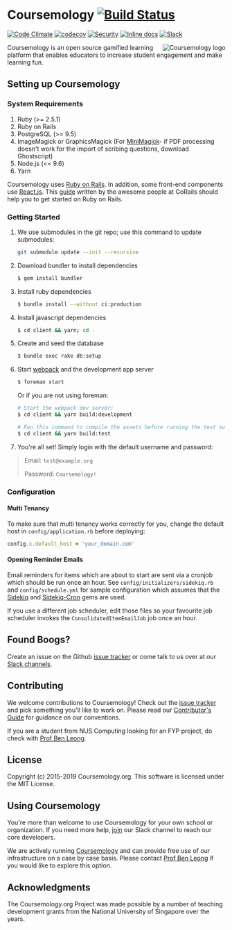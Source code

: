 # Coursemology [![Build Status](https://travis-ci.com/Coursemology/coursemology2.svg?branch=master)](https://travis-ci.com/Coursemology/coursemology2)
[![Code Climate](https://codeclimate.com/github/Coursemology/coursemology2/badges/gpa.svg)](https://codeclimate.com/github/Coursemology/coursemology2)
[![codecov](https://codecov.io/gh/Coursemology/coursemology2/branch/master/graph/badge.svg)](https://codecov.io/gh/Coursemology/coursemology2)
[![Security](https://hakiri.io/github/Coursemology/coursemology2/master.svg)](https://hakiri.io/github/Coursemology/coursemology2/master)
[![Inline docs](http://inch-ci.org/github/Coursemology/coursemology2.svg?branch=master&style=flat-square)](http://inch-ci.org/github/Coursemology/coursemology2)
[![Slack](http://coursemology-slack.herokuapp.com/badge.svg)](http://coursemology-slack.herokuapp.com)

<a href="http://coursemology.org"><img src="https://raw.githubusercontent.com/Coursemology/coursemology.org/development/public/images/coursemology_logo_landscape_100.png"
 alt="Coursemology logo" title="Coursemology" align="right" /></a>

Coursemology is an open source gamified learning platform that enables
educators to increase student engagement and make learning fun.

## Setting up Coursemology

### System Requirements

1. Ruby (>= 2.5.1)
1. Ruby on Rails
1. PostgreSQL (>= 9.5)
1. ImageMagick or GraphicsMagick (For [MiniMagick](https://github.com/minimagick/minimagick)-
if PDF processing doesn't work for the import of scribing questions, download Ghostscript)
1. Node.js (<= 9.6)
1. Yarn

Coursemology uses [Ruby on Rails](http://rubyonrails.org/).
In addition, some front-end components use
[React.js](https://facebook.github.io/react/).
This [guide](https://gorails.com/setup/) written by the awesome people at
GoRails should help you to get started on Ruby on Rails.

### Getting Started

 1. We use submodules in the git repo; use this command to update submodules:
    ~~~ sh
    git submodule update --init --recursive
    ~~~

 2. Download bundler to install dependencies

    ~~~ sh
    $ gem install bundler
    ~~~

 3. Install ruby dependencies

    ~~~ sh
    $ bundle install --without ci:production
    ~~~

 4. Install javascript dependencies

    ~~~ sh
    $ cd client && yarn; cd -
    ~~~

 5. Create and seed the database

    ~~~ sh
    $ bundle exec rake db:setup
    ~~~

 6. Start [webpack](https://webpack.github.io/) and the development app server

    ~~~ sh
    $ foreman start
    ~~~
    Or if you are not using foreman:
    ~~~sh
    # Start the webpack dev server:
    $ cd client && yarn build:development

    # Run this command to compile the assets before running the test suite.
    $ cd client && yarn build:test
    ~~~

 7. You're all set! Simply login with the default username and password:

> Email: `test@example.org`
>
> Password: `Coursemology!`

### Configuration

#### Multi Tenancy

  To make sure that multi tenancy works correctly for you, change the default host in
  `config/application.rb` before deploying:
  ~~~ ruby
  config.x.default_host = 'your_domain.com'
  ~~~

#### Opening Reminder Emails

  Email reminders for items which are about to start are sent via a cronjob which should be run
  once an hour.
  See `config/initializers/sidekiq.rb` and `config/schedule.yml` for sample configuration which
  assumes that the [Sidekiq](https://github.com/mperham/sidekiq) and
  [Sidekiq-Cron](https://github.com/ondrejbartas/sidekiq-cron) gems are used.

  If you use a different job scheduler, edit those files so your favourite job scheduler invokes
  the `ConsolidatedItemEmailJob` job once an hour.

## Found Boogs?

Create an issue on the Github [issue tracker](https://github.com/Coursemology/coursemology2/issues) or come talk to us over at our [Slack channels](https://coursemology-slack.herokuapp.com/).

## Contributing

We welcome contributions to Coursemology!
Check out the [issue tracker](https://github.com/coursemology/coursemology2/issues) and pick
something you'll like to work on.
Please read our
[Contributor's Guide](https://github.com/Coursemology/coursemology2/blob/master/CONTRIBUTING.md)
for guidance on our conventions.

If you are a student from NUS Computing looking for an FYP project, do check with
[Prof Ben Leong](http://www.comp.nus.edu.sg/~bleong/).

## License

Copyright (c) 2015-2019 Coursemology.org. This software is licensed under the MIT License.

## Using Coursemology

You're more than welcome to use Coursemology for your own school or organization.
If you need more help, [join](http://coursemology-slack.herokuapp.com/) our Slack channel
to reach our core developers.

We are actively running [Coursemology](https://coursemology.org) and can provide free use of our
infrastructure on a case by case basis.
Please contact [Prof Ben Leong](http://www.comp.nus.edu.sg/~bleong/) if you would like to explore this option.

## Acknowledgments

The Coursemology.org Project was made possible by a number of teaching development grants from the National University of Singapore over the years.
